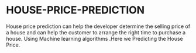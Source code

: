 # HOUSE-PRICE-PREDICTION
House price prediction can help the developer determine the selling price of a house and can help the customer to arrange the right time to purchase a house.
Using Machine learning algorithms .Here we Predicting the House Price.
